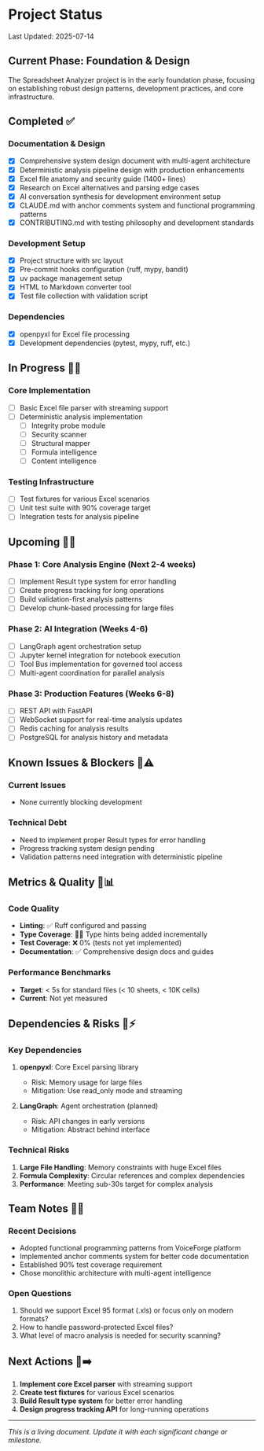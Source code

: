 # Project Status

Last Updated: 2025-07-14

## Current Phase: Foundation & Design

The Spreadsheet Analyzer project is in the early foundation phase, focusing on establishing robust design patterns, development practices, and core infrastructure.

## Completed ✅

### Documentation & Design

- [x] Comprehensive system design document with multi-agent architecture
- [x] Deterministic analysis pipeline design with production enhancements
- [x] Excel file anatomy and security guide (1400+ lines)
- [x] Research on Excel alternatives and parsing edge cases
- [x] AI conversation synthesis for development environment setup
- [x] CLAUDE.md with anchor comments system and functional programming patterns
- [x] CONTRIBUTING.md with testing philosophy and development standards

### Development Setup

- [x] Project structure with src layout
- [x] Pre-commit hooks configuration (ruff, mypy, bandit)
- [x] uv package management setup
- [x] HTML to Markdown converter tool
- [x] Test file collection with validation script

### Dependencies

- [x] openpyxl for Excel file processing
- [x] Development dependencies (pytest, mypy, ruff, etc.)

## In Progress 🔄

### Core Implementation

- [ ] Basic Excel file parser with streaming support
- [ ] Deterministic analysis implementation
  - [ ] Integrity probe module
  - [ ] Security scanner
  - [ ] Structural mapper
  - [ ] Formula intelligence
  - [ ] Content intelligence

### Testing Infrastructure

- [ ] Test fixtures for various Excel scenarios
- [ ] Unit test suite with 90% coverage target
- [ ] Integration tests for analysis pipeline

## Upcoming 📅

### Phase 1: Core Analysis Engine (Next 2-4 weeks)

- [ ] Implement Result type system for error handling
- [ ] Create progress tracking for long operations
- [ ] Build validation-first analysis patterns
- [ ] Develop chunk-based processing for large files

### Phase 2: AI Integration (Weeks 4-6)

- [ ] LangGraph agent orchestration setup
- [ ] Jupyter kernel integration for notebook execution
- [ ] Tool Bus implementation for governed tool access
- [ ] Multi-agent coordination for parallel analysis

### Phase 3: Production Features (Weeks 6-8)

- [ ] REST API with FastAPI
- [ ] WebSocket support for real-time analysis updates
- [ ] Redis caching for analysis results
- [ ] PostgreSQL for analysis history and metadata

## Known Issues & Blockers ⚠️

### Current Issues

- None currently blocking development

### Technical Debt

- Need to implement proper Result types for error handling
- Progress tracking system design pending
- Validation patterns need integration with deterministic pipeline

## Metrics & Quality 📊

### Code Quality

- **Linting**: ✅ Ruff configured and passing
- **Type Coverage**: 🔄 Type hints being added incrementally
- **Test Coverage**: ❌ 0% (tests not yet implemented)
- **Documentation**: ✅ Comprehensive design docs and guides

### Performance Benchmarks

- **Target**: < 5s for standard files (< 10 sheets, < 10K cells)
- **Current**: Not yet measured

## Dependencies & Risks ⚡

### Key Dependencies

1. **openpyxl**: Core Excel parsing library

   - Risk: Memory usage for large files
   - Mitigation: Use read_only mode and streaming

1. **LangGraph**: Agent orchestration (planned)

   - Risk: API changes in early versions
   - Mitigation: Abstract behind interface

### Technical Risks

1. **Large File Handling**: Memory constraints with huge Excel files
1. **Formula Complexity**: Circular references and complex dependencies
1. **Performance**: Meeting sub-30s target for complex analysis

## Team Notes 💬

### Recent Decisions

- Adopted functional programming patterns from VoiceForge platform
- Implemented anchor comments system for better code documentation
- Established 90% test coverage requirement
- Chose monolithic architecture with multi-agent intelligence

### Open Questions

1. Should we support Excel 95 format (.xls) or focus only on modern formats?
1. How to handle password-protected Excel files?
1. What level of macro analysis is needed for security scanning?

## Next Actions ➡️

1. **Implement core Excel parser** with streaming support
1. **Create test fixtures** for various Excel scenarios
1. **Build Result type system** for better error handling
1. **Design progress tracking API** for long-running operations

______________________________________________________________________

_This is a living document. Update it with each significant change or milestone._
